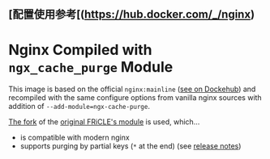## [配置使用参考[(https://hub.docker.com/_/nginx)



# Nginx Compiled with ``ngx_cache_purge`` Module

This image is based on the official ``nginx:mainline`` ([see on Dockehub](https://hub.docker.com/_/nginx/)) and recompiled with the same configure options from vanilla nginx sources with addition of ``--add-module=ngx-cache-purge``.

[The fork](https://github.com/nginx-modules/ngx_cache_purge) of the [original FRiCLE's module](http://labs.frickle.com/nginx_ngx_cache_purge/) is used, which...

* is compatible with modern nginx
* supports purging by partial keys (``*`` at the end) (see [release notes](https://github.com/nginx-modules/ngx_cache_purge/releases))
